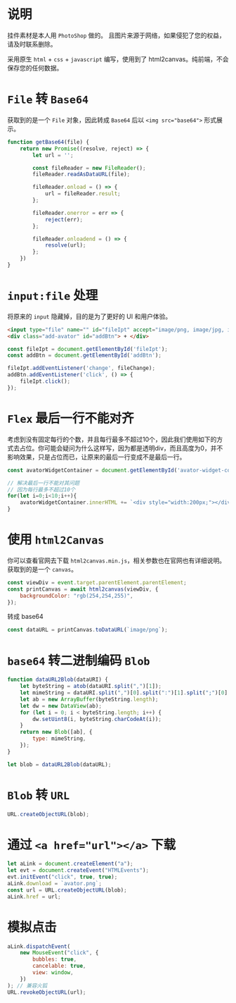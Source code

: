 # 说明
挂件素材是本人用 `PhotoShop` 做的。
且图片来源于网络，如果侵犯了您的权益，请及时联系删除。

采用原生 `html` + `css` + `javascript` 编写，使用到了 html2canvas。纯前端，不会保存您的任何数据。


# `File` 转 `Base64`
获取到的是一个 `File` 对象，因此转成 `Base64` 后以 `<img src="base64">` 形式展示。
```javascript
function getBase64(file) {
    return new Promise((resolve, reject) => {
        let url = '';

        const fileReader = new FileReader();
        fileReader.readAsDataURL(file);

        fileReader.onload = () => {
            url = fileReader.result;
        };

        fileReader.onerror = err => {
            reject(err);
        };

        fileReader.onloadend = () => {
            resolve(url);
        };
    })
}
```

# `input:file` 处理
将原来的 `input` 隐藏掉，目的是为了更好的 UI 和用户体验。
```html
<input type="file" name="" id="fileIpt" accept="image/png, image/jpg, image/jpeg" style="display:none;">
<div class="add-avator" id="addBtn"> + </div>
```

```javascript
const fileIpt = document.getElementById('fileIpt');
const addBtn = document.getElementById('addBtn');

fileIpt.addEventListener('change', fileChange);
addBtn.addEventListener('click', () => {
    fileIpt.click();
});
```


# `Flex` 最后一行不能对齐
考虑到没有固定每行的个数，并且每行最多不超过10个，因此我们使用如下的方式去占位。你可能会疑问为什么这样写，因为都是透明div，而且高度为0，并不影响效果，只是占位而已，让原来的最后一行变成不是最后一行。

```javascript
const avatorWidgetContainer = document.getElementById('avator-widget-container');

// 解决最后一行不能对其问题
// 因为每行最多不超过10个
for(let i=0;i<10;i++){
    avatorWidgetContainer.innerHTML += `<div style="width:200px;"></div>`;
}
```


# 使用 `html2Canvas`
你可以查看官网去下载 `html2canvas.min.js`，相关参数也在官网也有详细说明。获取到的是一个 `canvas`。
```javascript
const viewDiv = event.target.parentElement.parentElement;
const printCanvas = await html2canvas(viewDiv, {
    backgroundColor: "rgb(254,254,255)",
});
```
转成 base64
```javascript
const dataURL = printCanvas.toDataURL(`image/png`);
```


# `base64` 转二进制编码 `Blob`
```javascript
function dataURL2Blob(dataURI) {
    let byteString = atob(dataURI.split(",")[1]);
    let mimeString = dataURI.split(",")[0].split(":")[1].split(";")[0];
    let ab = new ArrayBuffer(byteString.length);
    let dw = new DataView(ab);
    for (let i = 0; i < byteString.length; i++) {
        dw.setUint8(i, byteString.charCodeAt(i));
    }
    return new Blob([ab], {
        type: mimeString,
    });
}
```

```javascript
let blob = dataURL2Blob(dataURL);
```


# `Blob` 转 `URL`
```javascript
URL.createObjectURL(blob);
```


# 通过 `<a href="url"></a>` 下载
```javascript
let aLink = document.createElement("a");
let evt = document.createEvent("HTMLEvents");
evt.initEvent("click", true, true);
aLink.download = `avator.png`;
const url = URL.createObjectURL(blob);
aLink.href = url;
```

# 模拟点击
```javascript
aLink.dispatchEvent(
    new MouseEvent("click", {
        bubbles: true,
        cancelable: true,
        view: window,
    })
); // 兼容火狐
URL.revokeObjectURL(url);
```